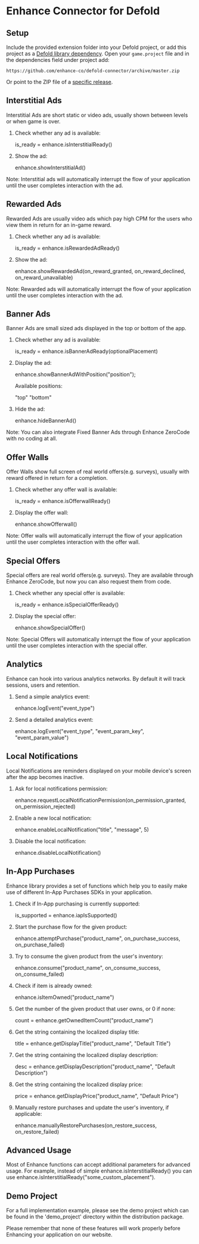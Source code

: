 # Enhance Connector for Defold

Setup
-----

Include the provided extension folder into your Defold project, or add this project as a [Defold library dependency](http://www.defold.com/manuals/libraries/). Open your `game.project` file and in the dependencies field under project add:

    https://github.com/enhance-co/defold-connector/archive/master.zip

Or point to the ZIP file of a [specific release](https://github.com/enhance-co/defold-connector/releases).

Interstitial Ads
----------------

Interstitial Ads are short static or video ads, usually shown between levels or when game is over.

1) Check whether any ad is available:

    is_ready = enhance.isInterstitialReady()

2) Show the ad:
    
    enhance.showInterstitialAd()

Note:
Interstitial ads will automatically interrupt the flow of your application until the user completes interaction with the ad.


Rewarded Ads
------------

Rewarded Ads are usually video ads which pay high CPM for the users who view them in return for an in-game reward.

1) Check whether any ad is available:

    is_ready = enhance.isRewardedAdReady()

2) Show the ad:

    enhance.showRewardedAd(on_reward_granted, on_reward_declined, on_reward_unavailable)

Note:
Rewarded ads will automatically interrupt the flow of your application until the user completes interaction with the ad.


Banner Ads
----------

Banner Ads are small sized ads displayed in the top or bottom of the app.

1) Check whether any ad is available:

    is_ready = enhance.isBannerAdReady(optionalPlacement)

2) Display the ad:

    enhance.showBannerAdWithPosition("position");

    Available positions:

    "top"
    "bottom"

3) Hide the ad:

    enhance.hideBannerAd()

Note:
You can also integrate Fixed Banner Ads through Enhance ZeroCode with no coding at all.


Offer Walls
-----------

Offer Walls show full screen of real world offers(e.g. surveys), usually with reward offered in return for a completion.

1) Check whether any offer wall is available:

    is_ready = enhance.isOfferwallReady()

2) Display the offer wall:

    enhance.showOfferwall()

Note:
Offer walls will automatically interrupt the flow of your application until the user completes interaction with the offer wall.


Special Offers
--------------

Special offers are real world offers(e.g. surveys). They are available through Enhance ZeroCode, but now you can also request them from code.

1) Check whether any special offer is available:

    is_ready = enhance.isSpecialOfferReady()

2) Display the special offer:

    enhance.showSpecialOffer()

Note:
Special Offers will automatically interrupt the flow of your application until the user completes interaction with the special offer.

Analytics
---------

Enhance can hook into various analytics networks. By default it will track sessions, users and retention.

1) Send a simple analytics event:

    enhance.logEvent("event_type")

2) Send a detailed analytics event:

    enhance.logEvent("event_type", "event_param_key", "event_param_value")


Local Notifications
-------------------

Local Notifications are reminders displayed on your mobile device's screen after the app becomes inactive.

1) Ask for local notifications permission:

    enhance.requestLocalNotificationPermission(on_permission_granted, on_permission_rejected)

2) Enable a new local notification:

    enhance.enableLocalNotification("title", "message", 5)

3) Disable the local notification:

    enhance.disableLocalNotification()


In-App Purchases
----------------

Enhance library provides a set of functions which help you to easily make use of different In-App Purchases SDKs in your application.

1) Check if In-App purchasing is currently supported:

    is_supported = enhance.iapIsSupported()

2) Start the purchase flow for the given product:

    enhance.attemptPurchase("product_name", on_purchase_success, on_purchase_failed)

3) Try to consume the given product from the user's inventory:

    enhance.consume("product_name", on_consume_success, on_consume_failed)

4) Check if item is already owned:

    enhance.isItemOwned("product_name")

5) Get the number of the given product that user owns, or 0 if none:

    count = enhance.getOwnedItemCount("product_name")

6) Get the string containing the localized display title:
    
    title = enhance.getDisplayTitle("product_name", "Default Title")

7) Get the string containing the localized display description:

    desc = enhance.getDisplayDescription("product_name", "Default Description")

8) Get the string containing the localized display price:

    price = enhance.getDisplayPrice("product_name", "Default Price")

9) Manually restore purchases and update the user's inventory, if applicable:

    enhance.manuallyRestorePurchases(on_restore_success, on_restore_failed)


Advanced Usage
--------------

Most of Enhance functions can accept additional parameters for advanced usage. For example, instead of simple enhance.isInterstitialReady() you can use enhance.isInterstitialReady("some_custom_placement").


Demo Project
--------------

For a full implementation example, please see the demo project which can be found in the 'demo_project' directory within the distribution package.

Please remember that none of these features will work properly before Enhancing your application on our website.
